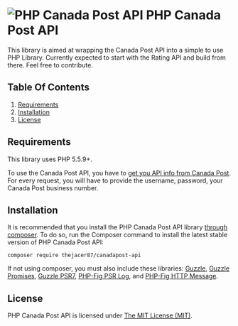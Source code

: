 # ![PHP Canada Post API](https://rawgit.com/thejacer87/php-canadapost-api/master/php-canadapost-api-logo.svg "PHP Canada Post API") PHP Canada Post API

This library is aimed at wrapping the Canada Post API into a simple to use PHP Library. Currently expected to start with the Rating API and build from there. Feel free to contribute.

## Table Of Contents

1. [Requirements](#requirements)
1. [Installation](#installation)
1. [License](#license-section)

<a name="requirements"></a>
## Requirements

This library uses PHP 5.5.9+.

To use the Canada Post API, you have to [get you API info from Canada Post](https://www.canadapost.ca/cpotools/apps/drc/home). For every request,
you will have to provide the username, password, your Canada Post business number.

<a name="installation"></a>
## Installation

It is recommended that you install the PHP Canada Post API library [through composer](http://getcomposer.org/). To do so,
run the Composer command to install the latest stable version of PHP Canada Post API:

```shell
composer require thejacer87/canadapost-api
```

If not using composer, you must also include these libraries: [Guzzle](https://github.com/guzzle/guzzle), [Guzzle Promises](https://github.com/guzzle/promises), [Guzzle PSR7](https://github.com/guzzle/psr7), [PHP-Fig PSR Log](https://github.com/php-fig/log), and [PHP-Fig HTTP Message](https://github.com/php-fig/http-message).


<a name="license-section"></a>
## License

PHP Canada Post API is licensed under [The MIT License (MIT)](LICENSE).
